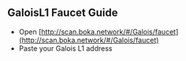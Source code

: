 ## GaloisL1 Faucet Guide

- Open [http://scan.boka.network/#/Galois/faucet](http://scan.boka.network/#/Galois/faucet)
- Paste your Galois L1 address